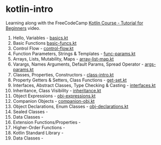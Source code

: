 # kotlin-intro

Learning along with the FreeCodeCamp [Kotlin Course - Tutorial for Beginners](https://www.youtube.com/watch?v=F9UC9DY-vIU) video.

1. Hello, Variables - [basics.kt](src/basics.kt)
2. Basic Functions [basic-funcs.kt](src/basic-funcs.kt)
3. Control Flow - [control-flow.kt](src/control-flow.kt)
4. Function Parameters, Strings & Templates - [func-params.kt](src/func-params.kt)
5. Arrays, Lists, Mutability, Maps - [array-list-map.kt](src/array-list-map.kt)
6. Varargs, Names Arguments, Default Params, Spread Operator - [args-params.kt](src/args-params.kt)
7. Classes, Properties, Constructors - [class-intro.kt](src/class-intro.kt)
8. Property Getters & Setters, Class Functions - [get-set.kt](src/get-set.kt)
9. Interfaces, Abstract Classes, Type Checking & Casting - [interfaces.kt](src/interfaces.kt)
10. Inheritance, Class Visibility - [inheritance.kt](src/inheritance.kt)
11. Object Expressions - [obj-expressions.kt](src/obj-expressions.kt)
12. Companion Objects - [companion-obj.kt](src/companion-obj.kt)
13. Object Declarations, Enum Classes - [obj-declarations.kt](src/obj-declarations.kt)
14. Sealed Classes - [](src/)
16. Data Classes - [](src/)
17. Extension Functions/Properties - [](src/)
18. Higher-Order Functions - [](src/)
19. Kotlin Standard Library - [](src/)
20. Data Classes - [](src/)

